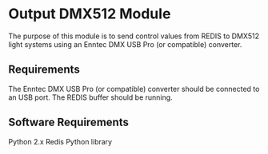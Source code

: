 # Output DMX512 Module

The purpose of this module is to send control values from REDIS to DMX512 light systems using an Enntec DMX USB Pro (or compatible) converter.

## Requirements

The Enntec DMX USB Pro (or compatible) converter should be connected to an USB port.
The REDIS buffer should be running.

## Software Requirements

Python 2.x
Redis Python library
